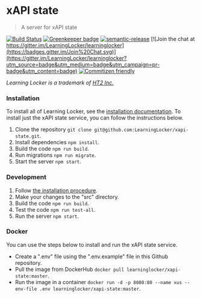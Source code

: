 # xAPI state
> A server for xAPI state

[![Build Status](https://travis-ci.org/LearningLocker/xapi-state.svg?branch=master)](https://travis-ci.org/LearningLocker/xapi-state)
[![Greenkeeper badge](https://badges.greenkeeper.io/LearningLocker/xapi-state.svg)](https://greenkeeper.io/)
[![semantic-release](https://img.shields.io/badge/%20%20%F0%9F%93%A6%F0%9F%9A%80-semantic--release-e10079.svg)](https://github.com/semantic-release/semantic-release)
[![Join the chat at https://gitter.im/LearningLocker/learninglocker](https://badges.gitter.im/Join%20Chat.svg)](https://gitter.im/LearningLocker/learninglocker?utm_source=badge&utm_medium=badge&utm_campaign=pr-badge&utm_content=badge)
[![Commitizen friendly](https://img.shields.io/badge/commitizen-friendly-brightgreen.svg)](http://commitizen.github.io/cz-cli/)

*Learning Locker is a trademark of [HT2 Inc.](http://ht2.co.uk)*

### Installation
To install all of Learning Locker, see the [installation documentation](http://docs.learninglocker.net/guides-installing/). To install just the xAPI state service, you can follow the instructions below.

1. Clone the repository `git clone git@github.com:LearningLocker/xapi-state.git`.
1. Install dependencies `npm install`.
1. Build the code `npm run build`.
1. Run migrations `npm run migrate`.
1. Start the server `npm start`.

### Development
1. Follow [the installation procedure](#installation).
1. Make your changes to the "src" directory.
1. Build the code `npm run build`.
1. Test the code `npm run test-all`.
1. Run the server `npm start`.

### Docker
You can use the steps below to install and run the xAPI state service.

- Create a ".env" file using the ".env.example" file in this Github repository.
- Pull the image from DockerHub `docker pull learninglocker/xapi-state:master`.
- Run the image in a container `docker run -d -p 8080:80 --name xus --env-file .env learninglocker/xapi-state:master`.
